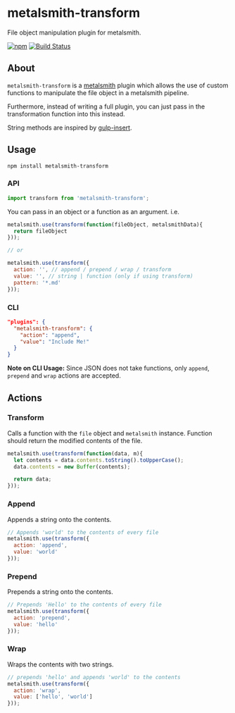 # metalsmith-transform
File object manipulation plugin for metalsmith.

[![npm](https://img.shields.io/npm/v/metalsmith-transform.svg)](https://www.npmjs.com/package/metalsmith-transform)
[![Build Status](https://img.shields.io/travis/yeojz/metalsmith-transform.svg)](https://travis-ci.org/yeojz/metalsmith-transform)

## About
`metalsmith-transform` is a [metalsmith](http://http://www.metalsmith.io/) plugin which allows the use of custom functions to manipulate the file object in a metalsmith pipeline. 

Furthermore, instead of writing a full plugin, you can just pass in the transformation function into this instead.

String methods are inspired by [gulp-insert](https://www.npmjs.com/package/gulp-insert).


## Usage

```
npm install metalsmith-transform
```

### API
```js
import transform from 'metalsmith-transform';
```

You can pass in an object or a function as an argument. i.e.

```js
metalsmith.use(transform(function(fileObject, metalsmithData){
  return fileObject
}));

// or

metalsmith.use(transform({
  action: '', // append / prepend / wrap / transform
  value: '', // string | function (only if using transform)
  pattern: '*.md'
}));
```


### CLI
```json
"plugins": {
  "metalsmith-transform": {
    "action": "append",
    "value": "Include Me!"
  }
}
```

**Note on CLI Usage:** Since JSON does not take functions, only `append`, `prepend` and `wrap` actions are accepted.


## Actions


### Transform

Calls a function with the `file` object and `metalsmith` instance.
Function should return the modified contents of the file.

```js
metalsmith.use(transform(function(data, m){
  let contents = data.contents.toString().toUpperCase();
  data.contents = new Buffer(contents);

  return data;
})); 
```

### Append

Appends a string onto the contents.

```js
// Appends 'world' to the contents of every file
metalsmith.use(transform({
  action: 'append',
  value: 'world'
})); 
```

### Prepend

Prepends a string onto the contents.

```js
// Prepends 'Hello' to the contents of every file
metalsmith.use(transform({
  action: 'prepend',
  value: 'hello'
}));
```
### Wrap

Wraps the contents with two strings.

```js
// prepends 'hello' and appends 'world' to the contents
metalsmith.use(transform({
  action: 'wrap',
  value: ['hello', 'world']
}));
```





